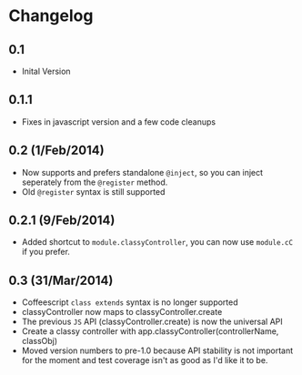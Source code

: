 # Changelog

## 0.1
* Inital Version

## 0.1.1
* Fixes in javascript version and a few code cleanups

## 0.2 (1/Feb/2014)
* Now supports and prefers standalone `@inject`, so you can inject seperately from the `@register` method.
* Old `@register` syntax is still supported

## 0.2.1 (9/Feb/2014)
* Added shortcut to `module.classyController`, you can now use `module.cC` if you prefer.

## 0.3 (31/Mar/2014)
* Coffeescript `class extends` syntax is no longer supported
* classyController now maps to classyController.create
* The previous `JS` API (classyController.create) is now the universal API
* Create a classy controller with app.classyController(controllerName, classObj)
* Moved version numbers to pre-1.0 because API stability is not important for the moment and test coverage isn't as good as I'd like it to be.